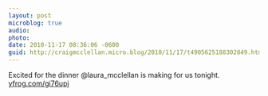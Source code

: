 ```yaml
---
layout: post
microblog: true
audio: 
photo: 
date: 2010-11-17 08:36:06 -0600
guid: http://craigmcclellan.micro.blog/2010/11/17/t4905625188302849.html
---
```

Excited for the dinner @laura_mcclellan is making for us tonight.  [yfrog.com/gi76upj](http://yfrog.com/gi76upj)
